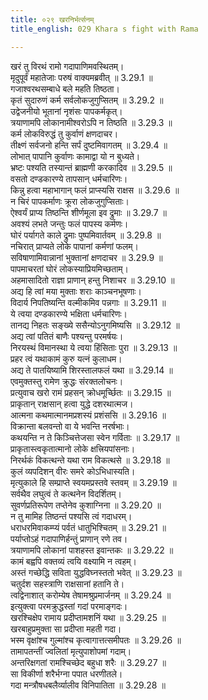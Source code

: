 ```yaml
---
title: ०२९ खरनिर्भर्त्सनम्
title_english: 029 Khara s fight with Rama

---
```



खरं तु विरथं रामो गदापाणिमवस्थितम्।  
मृदुपूर्वं महातेजाः परुषं वाक्यमब्रवीत् ॥ 3.29.1 ॥   
गजाश्वरथसम्बाधे बले महति तिष्ठता।  
कृतं सुदारुणं कर्म सर्वलोकजुगुप्सितम् ॥ 3.29.2 ॥   
उद्वेजनीयो भूतानां नृशंसः पापकर्मकृत्।  
त्रयाणामपि लोकानामीश्वरोऽपि न तिष्ठति ॥ 3.29.3 ॥   
कर्म लोकविरुद्धं तु कुर्वाणं क्षणदाचर।  
तीक्ष्णं सर्वजनो हन्ति सर्पं दुष्टमिवागतम् ॥ 3.29.4 ॥   
लोभात् पापानि कुर्वाणः कामाद्वा यो न बुध्यते।  
भ्रष्टः पश्यति तस्यान्तं ब्राह्मणी करकादिव ॥ 3.29.5 ॥   
वसतो दण्डकारण्ये तापसान् धर्मचारिणः।  
किन्नु हत्वा महाभागान् फलं प्राप्स्यसि राक्षस ॥ 3.29.6 ॥   
न चिरं पापकर्माणः क्रूरा लोकजुगुप्सिताः।  
ऐश्वर्यं प्राप्य तिष्ठन्ति शीर्णमूला इव द्रुमाः ॥ 3.29.7 ॥   
अवश्यं लभते जन्तुः फलं पापस्य कर्मणः।  
घोरं पर्यागते काले द्रुमाः पुष्पमिवार्तवम् ॥ 3.29.8 ॥   
नचिरात् प्राप्यते लोके पापानां कर्मणां फलम्।  
सविषाणामिवान्नानां भुक्तानां क्षणदाचर ॥ 3.29.9 ॥   
पापमाचरतां घोरं लोकस्याप्रियमिच्छताम्।  
अहमासादितो राज्ञा प्राणान् हन्तु निशाचर ॥ 3.29.10 ॥   
अद्य हि त्वां मया मुक्ताः शराः काञ्चनभूषणाः।  
विदार्य निपतिष्यन्ति वल्मीकमिव पन्नगाः ॥ 3.29.11 ॥   
ये त्वया दण्डकारण्ये भक्षिता धर्मचारिणः।  
तानद्य निहतः सङ्ख्ये ससैन्योऽनुगमिष्यसि ॥ 3.29.12 ॥   
अद्य त्वां पतितं बाणैः पश्यन्तु परमर्षयः।  
निरयस्थं विमानस्था ये त्वया हिंसिताः पुरा ॥ 3.29.13 ॥   
प्रहर त्वं यथाकामं कुरु यत्नं कुलाधम।  
अद्य ते पातयिष्यामि शिरस्तालफलं यथा ॥ 3.29.14 ॥   
एवमुक्तस्तु रामेण क्रुद्धः संरक्तलोचनः।  
प्रत्युवाच खरो रामं प्रहसन् क्रोधमूर्च्छितः ॥ 3.29.15 ॥   
प्राकृतान् राक्षसान् हत्वा युद्धे दशरथात्मज।  
आत्मना कथमात्मानमप्रशस्यं प्रशंससि ॥ 3.29.16 ॥   
विक्रान्ता बलवन्तो वा ये भवन्ति नरर्षभाः।  
कथयन्ति न ते किञ्चित्तेजसा स्वेन गर्विताः ॥ 3.29.17 ॥   
प्राकृतास्त्वकृतात्मानो लोके क्षत्त्रियपांसनाः।  
निरर्थकं विकत्थन्ते यथा राम विकत्थसे ॥ 3.29.18 ॥   
कुलं व्यपदिशन् वीरः समरे कोऽभिधास्यति।  
मृत्युकाले हि सम्प्राप्ते स्वयमप्रस्तवे स्तवम् ॥ 3.29.19 ॥   
सर्वथैव लघुत्वं ते कत्थनेन विदर्शितम्।  
सुवर्णप्रतिरूपेण तप्तेनेव कुशाग्निना ॥ 3.29.20 ॥   
न तु मामिह तिष्ठन्तं पश्यसि त्वं गदाधरम्।  
धराधरमिवाकम्प्यं पर्वतं धातुभिश्चितम् ॥ 3.29.21 ॥   
पर्याप्तोऽहं गदापाणिर्हन्तुं प्राणान् रणे तव।  
त्रयाणामपि लोकानां पाशहस्त इवान्तकः ॥ 3.29.22 ॥   
कामं बह्वपि वक्तव्यं त्वयि वक्ष्यामि न त्वहम्।  
अस्तं गच्छेद्धि सविता युद्धविघ्नस्ततो भवेत् ॥ 3.29.23 ॥   
चतुर्दश सहस्त्राणि राक्षसानां हतानि ते।  
त्वद्विनाशात् करोम्येष तेषामश्रुप्रमार्जनम् ॥ 3.29.24 ॥   
इत्युक्त्वा परमक्रुद्धस्तां गदां परमाङ्गदः।  
खरश्चिक्षेप रामाय प्रदीप्तामशनिं यथा ॥ 3.29.25 ॥   
खरबाहुप्रमुक्ता सा प्रदीप्ता महती गदा।  
भस्म वृक्षांश्च गुल्मांश्च कृत्वागात्तत्समीपतः ॥ 3.29.26 ॥   
तामापतन्तीं ज्वलितां मृत्युपाशोपमां गदाम्।  
अन्तरिक्षगतां रामश्चिच्छेद बहुधा शरैः ॥ 3.29.27 ॥   
सा विकीर्णा शरैर्भग्ना पपात धरणीतले।  
गदा मन्त्रौषधबलैर्व्यालीव विनिपातिता ॥ 3.29.28 ॥   